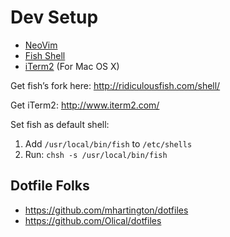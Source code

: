 # Dev Setup

- [NeoVim](https://neovim.io/doc/user/vim_diff.html#nvim-configuration)
- [Fish Shell](http://fishshell.com/)
- [iTerm2](https://www.iterm2.com) (For Mac OS X) 

Get fish’s fork here:
http://ridiculousfish.com/shell/

Get iTerm2:
http://www.iterm2.com/

Set fish as default shell:

1. Add `/usr/local/bin/fish` to `/etc/shells`
2. Run: `chsh -s /usr/local/bin/fish`

## Dotfile Folks

- https://github.com/mhartington/dotfiles
- https://github.com/Olical/dotfiles
